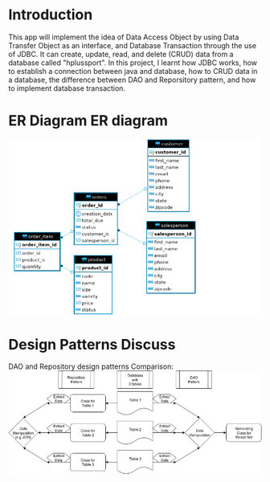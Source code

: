# Introduction
This app will implement the idea of Data Access Object by using Data Transfer Object as an interface, and Database Transaction through the use of JDBC. It can create, update, read, and delete (CRUD) data from a database called "hplussport". In this project, I learnt how JDBC works, how to establish a connection between java and database, how to CRUD data in a database, the difference between DAO and Reporsitory pattern, and how to implement database transaction. 

# ER Diagram ER diagram 
![Diagram](../assets/ERDiagram.png)

# Design Patterns Discuss 
DAO and Repository design patterns Comparison:
![Diagram](../assets/RepoVsDAO.png)

